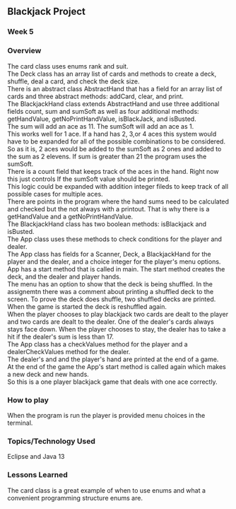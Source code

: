 ## Blackjack Project

### Week 5

### Overview
The card class uses enums rank and suit.<br>
The Deck class has an array list of cards and methods to create a deck, shuffle, deal a card, and check the deck size.<br>
There is an abstract class AbstractHand that has a field for an array list of cards and three abstract methods: addCard, clear, and print.<br>
The BlackjackHand class extends AbstractHand and use three additional fields count, sum and sumSoft as well as four additional methods: getHandValue, getNoPrintHandValue, isBlackJack, and isBusted.<br>
The sum will add an ace as 11. The sumSoft will add an ace as 1.<br>
This works well for 1 ace. If a hand has 2, 3,or 4 aces this system would have to be expanded for all of the possible combinations to be considered. So as it is, 2 aces would be added to the sumSoft as 2 ones and added to the sum as 2 elevens. If sum is greater than 21 the program uses the sumSoft.<br>
There is a count field that keeps track of the aces in the hand. Right now this just controls If the sumSoft value should be printed.<br>
This logic could be expanded with addition integer fileds to keep track of all possible cases for multiple aces.<br>
There are points in the program where the hand sums need to be calculated and checked but the not always with a printout. That is why there is a getHandValue and a getNoPrintHandValue.<br>
The BlackjackHand class has two boolean methods: isBlackjack and isBusted.<br>
The App class uses these methods to check conditions for the player and dealer.<br>
The App class has fields for a Scanner, Deck, a BlackjackHand for the player and the dealer, and a choice integer for the player's menu options.<br>
App has a start method that is called in main. The start method creates the deck, and the dealer and player hands.<br>
The menu has an option to show that the deck is being shuffled. In the assignemtn there was a comment about printing a shuffled deck to the screen. To prove the deck does shuffle, two shuffled decks are printed. When the game is started the deck is reshuffled again.<br>
When the player chooses to play blackjack two cards are dealt to the player and two cards are dealt to the dealer. One of the dealer's cards always stays face down. When the player chooses to stay, the dealer has to take a hit if the dealer's sum is less than 17.<br>
The App class has a checkValues method for the player and a dealerCheckValues method for the dealer. <br>
The dealer's and and the player's hand are printed at the end of a game.<br>
At the end of the game the App's start method is called again which makes a new deck and new hands. <br>
So this is a one player blackjack game that deals with one ace correctly.<br>

### How to play
When the program is run the player is provided menu choices in the terminal.<br>

### Topics/Technology Used
Eclipse and Java 13

### Lessons Learned
The card class is a great example of when to use enums and what a convenient programming structure enums are. 
